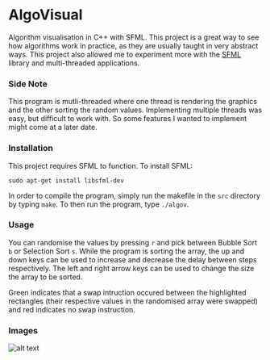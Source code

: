 # AlgoVisual
Algorithm visualisation in C++ with SFML. This project is a great way to see how algorithms work in practice, as they are usually taught in very abstract ways. This project also allowed me to experiment more with the [SFML](https://www.sfml-dev.org/) library and multi-threaded applications.

### Side Note
This program is mutli-threaded where one thread is rendering the graphics and the other sorting the random values. Implementing multiple threads was easy, but difficult to work with. So some features I wanted to implement might come at a later date.

### Installation
This project requires SFML to function. To install SFML:

```
sudo apt-get install libsfml-dev
```

In order to compile the program, simply run the makefile in the `src` directory by typing `make`. To then run the program, type `./algov`.

### Usage
You can randomise the values by pressing `r` and pick between Bubble Sort `b` or Selection Sort `s`. While the program is sorting the array, the up and down keys can be used to increase and decrease the delay between steps respectively. The left and right arrow keys can be used to change the size the array to be sorted.

Green indicates that a swap intruction occured between the highlighted rectangles (their respective values in the randomised array were swapped) and red indicates no swap instruction.

### Images
![alt text](https://i.imgur.com/cLBzF4b.gif)
